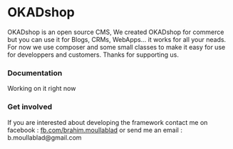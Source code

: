 # OKADshop
OKADshop is an open source CMS, We created OKADshop for commerce but you can use it for Blogs, CRMs, WebApps... it works for all your neads.
For now we use composer and some small classes to make it easy for use for developpers and customers.
Thanks for supporting us.

<h3>Documentation</h3>
Working on it right now

<h3>Get involved</h3>
If you are interested about developing the framework contact me on facebook : <a href="http://fb.com/brahim.moullablad">fb.com/brahim.moullablad</a> or send me an email : b.moullablad@gmail.com
